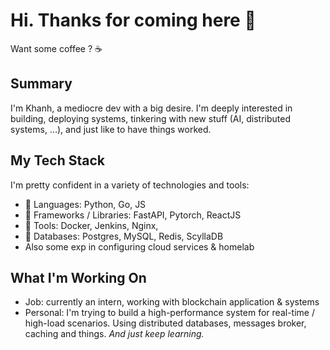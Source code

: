 # Hi. Thanks for coming here 👋 
Want some coffee ? ☕

## Summary
I'm Khanh, a mediocre dev with a big desire. I'm deeply interested in building, deploying systems, tinkering with new stuff (AI, distributed systems, ...), and just like to have things worked.

## My Tech Stack
I'm pretty confident in a variety of technologies and tools:
- 💬 Languages: Python, Go, JS
- 💬 Frameworks / Libraries: FastAPI, Pytorch, ReactJS
- 💬 Tools: Docker, Jenkins, Nginx, 
- 💬 Databases: Postgres, MySQL, Redis, ScyllaDB
- Also some exp in configuring cloud services & homelab

## What I'm Working On
- Job: currently an intern, working with blockchain application & systems
- Personal: I'm trying to build a high-performance system for real-time / high-load scenarios. Using distributed databases, messages broker, caching and things. *And just keep learning.*

<!--
- 🔭 I’m currently working on ...
- 🌱 I’m currently learning ...
- 👯 I’m looking to collaborate on ...
- 🤔 I’m looking for help with ...
- 💬 Ask me about ...
- 📫 How to reach me: ...
- 😄 Pronouns: ...
- ⚡ Fun fact: ...
-->

